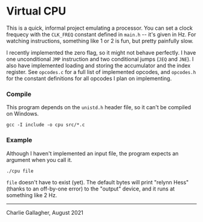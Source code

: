 # Virtual CPU
This is a quick, informal project emulating a processor. You can set a clock
frequecy with the `CLK_FREQ` constant defined in `main.h` -- it's given in Hz.
For watching instructions, something like 1 or 2 is fun, but pretty painfully
slow. 

I recently implemented the zero flag, so it might not behave perfectly. I have
one unconditional `JMP` instruction and two conditional jumps (`JEQ` and `JNE`).
I also have implemented loading and storing the accumulator and the index
register. See `opcodes.c` for a full list of implemented opcodes, and
`opcodes.h` for the constant definitions for all opcodes I plan on implementing.




### Compile
This program depends on the `unistd.h` header file, so it can't be compiled on
Windows. 


```
gcc -I include -o cpu src/*.c
```

### Example
Although I haven't implemented an input file, the program expects an argument
when you call it. 

```
./cpu file
```

`file` doesn't have to exist (yet). The default bytes will print "relynn Hess"
(thanks to an off-by-one error) to the "output" device, and it runs at something
like 2 Hz. 

---

Charlie Gallagher, August 2021
